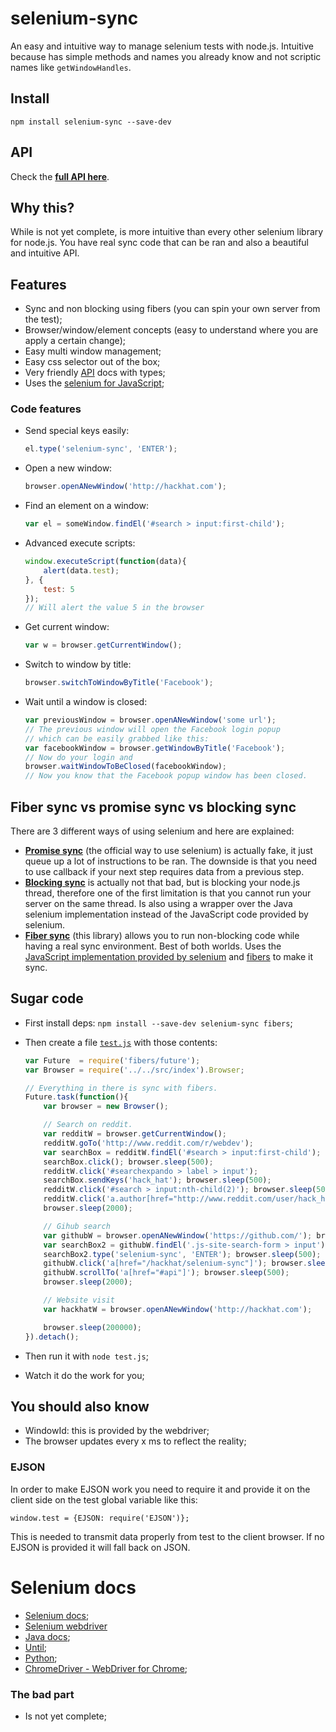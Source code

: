 # selenium-sync

An easy and intuitive way to manage selenium tests with node.js.
Intuitive because has simple methods and names you already know and not
scriptic names like `getWindowHandles`.



## Install

    npm install selenium-sync --save-dev


## API

Check the **[full API here](https://rawgit.com/hackhat/selenium-sync/v0.0.4/docs/jsduck/index.html)**.

## Why this?

While is not yet complete, is more intuitive than every other selenium
library for node.js. You have real sync code that can be ran and also
a beautiful and intuitive API.



## Features

 - Sync and non blocking using fibers (you can spin your own server from the test);
 - Browser/window/element concepts (easy to understand where you are apply a certain change);
 - Easy multi window management;
 - Easy css selector out of the box;
 - Very friendly [API](https://rawgit.com/hackhat/selenium-sync/v0.0.4/docs/jsduck/index.html) docs with types; 
 - Uses the [selenium for JavaScript](http://selenium.googlecode.com/git/docs/api/javascript/index.html);


### Code features

 - Send special keys easily:

    ```javascript
    el.type('selenium-sync', 'ENTER');
    ```

 - Open a new window:

    ```javascript
    browser.openANewWindow('http://hackhat.com');
    ```

 - Find an element on a window:

    ```javascript
    var el = someWindow.findEl('#search > input:first-child');
    ```

 - Advanced execute scripts:

    ```javascript
    window.executeScript(function(data){
        alert(data.test);
    }, {
        test: 5
    });
    // Will alert the value 5 in the browser
    ```

 - Get current window:

    ```javascript
    var w = browser.getCurrentWindow();
    ```

 - Switch to window by title:

    ```javascript
    browser.switchToWindowByTitle('Facebook');
    ```

 - Wait until a window is closed:

    ```javascript
    var previousWindow = browser.openANewWindow('some url');
    // The previous window will open the Facebook login popup
    // which can be easily grabbed like this:
    var facebookWindow = browser.getWindowByTitle('Facebook');
    // Now do your login and
    browser.waitWindowToBeClosed(facebookWindow);
    // Now you know that the Facebook popup window has been closed.
    ```



## Fiber sync vs promise sync vs blocking sync

There are 3 different ways of using selenium and here are explained:

 - [**Promise sync**](https://code.google.com/p/selenium/wiki/WebDriverJs) (the official way to use selenium) is actually fake, it just queue up a lot of instructions to be ran. The downside is that you need to use callback if your next step requires data from a previous step. 
 - [**Blocking sync**](https://github.com/jsdevel/webdriver-sync) is actually not that bad, but is blocking your node.js thread, therefore one of the first limitation is that you cannot run your server on the same thread. Is also using a wrapper over the Java selenium implementation instead of the JavaScript code provided by selenium.
 - [**Fiber sync**](https://github.com/hackhat/selenium-sync) (this library) allows you to run non-blocking code while having a real sync environment. Best of both worlds. Uses the [JavaScript implementation provided by selenium](https://code.google.com/p/selenium/wiki/WebDriverJs) and [fibers](https://github.com/laverdet/node-fibers) to make it sync.



## Sugar code

 - First install deps: `npm install --save-dev selenium-sync fibers`;

 - Then create a file [`test.js`](./examples/readme/test.js) with those contents:


    ```javascript
    var Future  = require('fibers/future');
    var Browser = require('../../src/index').Browser;

    // Everything in there is sync with fibers.
    Future.task(function(){
        var browser = new Browser();

        // Search on reddit.
        var redditW = browser.getCurrentWindow();
        redditW.goTo('http://www.reddit.com/r/webdev');
        var searchBox = redditW.findEl('#search > input:first-child');
        searchBox.click(); browser.sleep(500);
        redditW.click('#searchexpando > label > input');
        searchBox.sendKeys('hack_hat'); browser.sleep(500);
        redditW.click('#search > input:nth-child(2)'); browser.sleep(500);
        redditW.click('a.author[href="http://www.reddit.com/user/hack_hat"]');
        browser.sleep(2000);

        // Gihub search
        var githubW = browser.openANewWindow('https://github.com/'); browser.sleep(500);
        var searchBox2 = githubW.findEl('.js-site-search-form > input'); browser.sleep(100);
        searchBox2.type('selenium-sync', 'ENTER'); browser.sleep(500);
        githubW.click('a[href="/hackhat/selenium-sync"]'); browser.sleep(500);
        githubW.scrollTo('a[href="#api"]'); browser.sleep(500);
        browser.sleep(2000);

        // Website visit
        var hackhatW = browser.openANewWindow('http://hackhat.com');

        browser.sleep(200000);
    }).detach();
    ```


 - Then run it with `node test.js`;

 - Watch it do the work for you;



## You should also know

 - WindowId: this is provided by the webdriver;
 - The browser updates every x ms to reflect the reality;


### EJSON

In order to make EJSON work you need to require it and provide it on the client side
on the test global variable like this:

    window.test = {EJSON: require('EJSON')};

This is needed to transmit data properly from test to the client browser. If no EJSON is provided it will fall back on JSON.

# Selenium docs

 - [Selenium docs](http://selenium.googlecode.com/git/docs/api/javascript/index.html);
 - [Selenium webdriver](http://selenium.googlecode.com/git/docs/api/javascript/class_webdriver_WebDriver.html)
 - [Java docs](http://selenium.googlecode.com/git/docs/api/java/org/openqa/selenium/package-summary.html);
 - [Until](http://selenium.googlecode.com/git/docs/api/javascript/source/lib/webdriver/until.js.src.html);
 - [Python](http://selenium-python.readthedocs.org/api.html#selenium.webdriver.remote.webdriver.WebDriver.current_window_handle);
 - [ChromeDriver - WebDriver for Chrome](https://sites.google.com/a/chromium.org/chromedriver/);


### The bad part

 - Is not yet complete;
